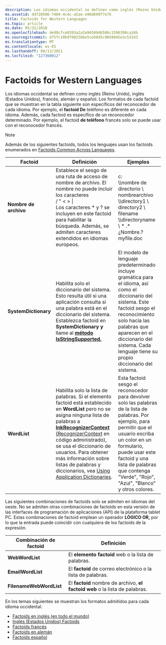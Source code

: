 ```yaml
---
description: Los idiomas occidental se definen como inglés (Reino Unido), inglés (Estados Unidos), francés, alemán y español.
ms.assetid: d4728506-7484-4c4c-a5ae-e98d699f7e76
title: Factoids for Western Languages
ms.topic: article
ms.date: 05/31/2018
ms.openlocfilehash: de98cfce0203a2a3a94509d6586c1596390ca16b
ms.sourcegitcommit: d75fc10b9f0825bbe5ce5045c90d4045e3c53243
ms.translationtype: MT
ms.contentlocale: es-ES
ms.lasthandoff: 09/13/2021
ms.locfileid: "127360012"
---
```

# <a name="factoids-for-western-languages"></a>Factoids for Western Languages

Los idiomas occidental se definen como inglés (Reino Unido), inglés (Estados Unidos), francés, alemán y español. Los formatos de cada factoid que se muestran en la tabla siguiente son específicos del reconocedor de cada idioma. Por ejemplo, el **factoid De** teléfono es diferente en cada idioma. Además, cada factoid es específico de un reconocedor determinado. Por ejemplo, el factoid **de teléfono** francés solo se puede usar con el reconocedor francés.

> [!Note]  
> Además de los siguientes factoids, todos los lenguajes usan los factoids enumerados en [Factoids Common Across Languages](factoids-common-across-languages.md).

 



| Factoid              | Definición                                                                                                                                                                                                                                                                                                                                                                                                           | Ejemplos                                                                                                                                                                                                                                                            |
|----------------------|----------------------------------------------------------------------------------------------------------------------------------------------------------------------------------------------------------------------------------------------------------------------------------------------------------------------------------------------------------------------------------------------------------------------|---------------------------------------------------------------------------------------------------------------------------------------------------------------------------------------------------------------------------------------------------------------------|
| **Nombre de archivo**         | Establece el sesgo de una ruta de acceso de nombre de archivo. El nombre no puede incluir los caracteres<br/> / " < > \|<br/> Los caracteres \* y ? se incluyen en este factoid para habilitar la búsqueda. Además, se admiten caracteres extendidos en idiomas europeos.<br/>                                                                                                                                                    | c:<br/> \\\\nombre de directorio \\ nombrearchivo<br/> \\\\directory1 \\ directory2 \\ filename<br/> \\\\directoryname \\ \* .\*<br/> ¿Nombre.?<br/> myfile.doc<br/>                                                                                |
| **SystemDictionary** | Habilita solo el diccionario del sistema. Esto resulta útil si una aplicación consulta si una palabra está en el diccionario del sistema. Establezca factoid en **SystemDictionary y** llame al [**método IsStringSupported.**](/windows/desktop/api/msinkaut/nf-msinkaut-iinkrecognizercontext-isstringsupported)<br/>                                                                                                                                                 | El modelo de lenguaje predeterminado incluye gramática para el idioma, así como el diccionario del sistema. Este factoid sesgo el reconocimiento solo hacia las palabras que aparecen en el diccionario del sistema. Cada lenguaje tiene su propio diccionario del sistema.<br/>                   |
| **WordList**         | Habilita solo la lista de palabras. Si el elemento factoid está establecido en **WordList** pero no se asigna ninguna lista de palabras a [**InkRecognizerContext**](inkrecognizercontext-class.md) [(RecognizerContext](/previous-versions/ms552546(v=vs.100)) en código administrado), se usa el diccionario de usuarios. Para obtener más información sobre listas de palabras y diccionarios, vea [Using Application Dictionaries](using-application-dictionaries.md).<br/> | Esta factoid sesgo el reconocedor para devolver solo las palabras de la lista de palabras. Por ejemplo, para permitir que el usuario escriba un color en un formulario, puede usar este factoid y una lista de palabras que contenga "Verde", "Rojo", "Azul", "Blanco" y otros colores.<br/> |



 

Las siguientes combinaciones de factoids solo se admiten en idiomas del oeste. No se admiten otras combinaciones de factoids en esta versión de las interfaces de programación de aplicaciones (API) de la plataforma tablet PC. Estas combinaciones de factoid emplean un operador **LÓGICO OR,** por lo que la entrada puede coincidir con cualquiera de los factoids de la expresión.



| Combinación de factoid     | Definición                                                                   |
|-------------------------|------------------------------------------------------------------------------|
| **WebWordList**         | El **elemento factoid** web o la lista de palabras.<br/>                             |
| **EmailWordList**       | El **factoid** de correo electrónico o la lista de palabras.<br/>                           |
| **FilenameWebWordList** | El **factoid** nombre de archivo, **el factoid web** o la lista de palabras.<br/> |



 

En los temas siguientes se muestran los formatos admitidos para cada idioma occidental.

-   [Factoids en inglés (en todo el mundo)](english--worldwide--factoids.md)
-   [Inglés (Estados Unidos) Factoids](english--united-states--factoids.md)
-   [Factoids francés](french-factoids.md)
-   [Factoids en alemán](german-factoids.md)
-   [Factoids español](spanish-factoids.md)

 


